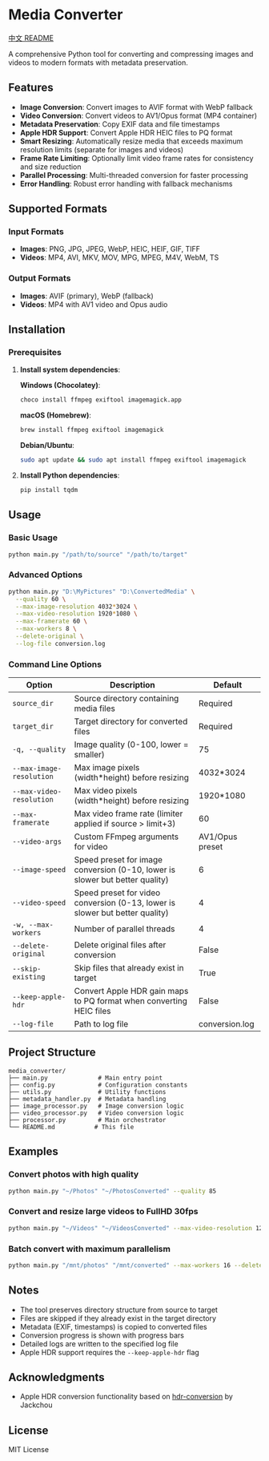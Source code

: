 # Media Converter

[中文 README](README_zh.md)

A comprehensive Python tool for converting and compressing images and videos to modern formats with metadata preservation.

## Features

- **Image Conversion**: Convert images to AVIF format with WebP fallback
- **Video Conversion**: Convert videos to AV1/Opus format (MP4 container)
- **Metadata Preservation**: Copy EXIF data and file timestamps
- **Apple HDR Support**: Convert Apple HDR HEIC files to PQ format
- **Smart Resizing**: Automatically resize media that exceeds maximum resolution limits (separate for images and videos)
- **Frame Rate Limiting**: Optionally limit video frame rates for consistency and size reduction
- **Parallel Processing**: Multi-threaded conversion for faster processing
- **Error Handling**: Robust error handling with fallback mechanisms

## Supported Formats

### Input Formats
- **Images**: PNG, JPG, JPEG, WebP, HEIC, HEIF, GIF, TIFF
- **Videos**: MP4, AVI, MKV, MOV, MPG, MPEG, M4V, WebM, TS

### Output Formats
- **Images**: AVIF (primary), WebP (fallback)
- **Videos**: MP4 with AV1 video and Opus audio

## Installation

### Prerequisites

1. **Install system dependencies**:
   
   **Windows (Chocolatey)**:
   ```bash
   choco install ffmpeg exiftool imagemagick.app
   ```
   
   **macOS (Homebrew)**:
   ```bash
   brew install ffmpeg exiftool imagemagick
   ```
   
   **Debian/Ubuntu**:
   ```bash
   sudo apt update && sudo apt install ffmpeg exiftool imagemagick
   ```

2. **Install Python dependencies**:
   ```bash
   pip install tqdm
   ```

## Usage

### Basic Usage
```bash
python main.py "/path/to/source" "/path/to/target"
```

### Advanced Options
```bash
python main.py "D:\MyPictures" "D:\ConvertedMedia" \
  --quality 60 \
  --max-image-resolution 4032*3024 \
  --max-video-resolution 1920*1080 \
  --max-framerate 60 \
  --max-workers 8 \
  --delete-original \
  --log-file conversion.log
```

### Command Line Options

| Option | Description | Default |
|--------|-------------|---------|
| `source_dir` | Source directory containing media files | Required |
| `target_dir` | Target directory for converted files | Required |
| `-q, --quality` | Image quality (0-100, lower = smaller) | 75 |
| `--max-image-resolution` | Max image pixels (width*height) before resizing | 4032*3024 |
| `--max-video-resolution` | Max video pixels (width*height) before resizing | 1920*1080 |
| `--max-framerate`| Max video frame rate (limiter applied if source > limit+3) | 60 |
| `--video-args` | Custom FFmpeg arguments for video | AV1/Opus preset |
| `--image-speed` | Speed preset for image conversion (0-10, lower is slower but better quality) | 6 |
| `--video-speed` | Speed preset for video conversion (0-13, lower is slower but better quality) | 4 |
| `-w, --max-workers` | Number of parallel threads | 4 |
| `--delete-original` | Delete original files after conversion | False |
| `--skip-existing` | Skip files that already exist in target | True |
| `--keep-apple-hdr` | Convert Apple HDR gain maps to PQ format when converting HEIC files | False |
| `--log-file` | Path to log file | conversion.log |

## Project Structure

```
media_converter/
├── main.py              # Main entry point
├── config.py            # Configuration constants
├── utils.py             # Utility functions
├── metadata_handler.py  # Metadata handling
├── image_processor.py   # Image conversion logic
├── video_processor.py   # Video conversion logic
├── processor.py         # Main orchestrator
└── README.md           # This file
```

## Examples

### Convert photos with high quality
```bash
python main.py "~/Photos" "~/PhotosConverted" --quality 85
```

### Convert and resize large videos to FullHD 30fps
```bash
python main.py "~/Videos" "~/VideosConverted" --max-video-resolution 1280*720 --max-framerate 30
```

### Batch convert with maximum parallelism
```bash
python main.py "/mnt/photos" "/mnt/converted" --max-workers 16 --delete-original
```

## Notes

- The tool preserves directory structure from source to target
- Files are skipped if they already exist in the target directory
- Metadata (EXIF, timestamps) is copied to converted files
- Conversion progress is shown with progress bars
- Detailed logs are written to the specified log file
- Apple HDR support requires the `--keep-apple-hdr` flag

## Acknowledgments

- Apple HDR conversion functionality based on [hdr-conversion](https://github.com/Jackchou00/hdr-conversion) by Jackchou

## License

MIT License